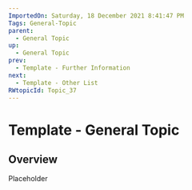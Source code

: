 ```yaml
---
ImportedOn: Saturday, 18 December 2021 8:41:47 PM
Tags: General-Topic
parent:
  - General Topic
up:
  - General Topic
prev:
  - Template - Further Information
next:
  - Template - Other List
RWtopicId: Topic_37
---
```

# Template - General Topic
## Overview
Placeholder

